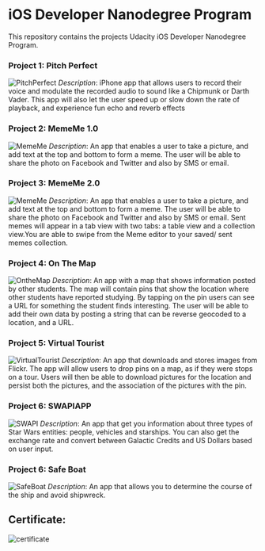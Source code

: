 # iOS Developer Nanodegree Program

This repository contains the projects Udacity iOS Developer Nanodegree Program.

### Project 1: Pitch Perfect
![PitchPerfect](https://user-images.githubusercontent.com/8853297/74907285-1b9a1680-53c4-11ea-88f2-f9cab7b115a8.png)
*Description*: iPhone app that allows users to record their voice and modulate the recorded audio to sound like a Chipmunk or Darth Vader. This app will also let the user speed up or slow down the rate of playback, and experience fun echo and reverb effects

### Project 2: MemeMe 1.0
![MemeMe](https://user-images.githubusercontent.com/8853297/74907284-1b018000-53c4-11ea-81d1-cb5a5c6d82f3.png)
*Description*: An app that enables a user to take a picture, and add text at the top and bottom to form a meme. The user will be able to share the photo on Facebook and Twitter and also by SMS or email.

### Project 3: MemeMe 2.0
![MemeMe](https://user-images.githubusercontent.com/8853297/74907284-1b018000-53c4-11ea-81d1-cb5a5c6d82f3.png)
*Description*: An app that enables a user to take a picture, and add text at the top and bottom to form a meme. The user will be able to share the photo on Facebook and Twitter and also by SMS or email. Sent memes will appear in a tab view with two tabs: a table view and a collection view.You are able to swipe from the Meme editor to your saved/ sent memes collection.

### Project 4: On The Map
![OntheMap](https://user-images.githubusercontent.com/8853297/74907283-1b018000-53c4-11ea-891c-90d0c1b0ee0f.png)
*Description*: An app with a map that shows information posted by other students. The map will contain pins that show the location where other students have reported studying. By tapping on the pin users can see a URL for something the student finds interesting. The user will be able to add their own data by posting a string that can be reverse geocoded to a location, and a URL.

### Project 5: Virtual Tourist
![VirtualTourist](https://user-images.githubusercontent.com/8853297/74907282-1a68e980-53c4-11ea-9b6c-a32a4799e514.png)
*Description*: An app that downloads and stores images from Flickr. The app will allow users to drop pins on a map, as if they were stops on a tour. Users will then be able to download pictures for the location and persist both the pictures, and the association of the pictures with the pin.

### Project 6: SWAPIAPP
![SWAPI](https://user-images.githubusercontent.com/8853297/74907281-1a68e980-53c4-11ea-8c2b-b2f7d3b30958.png)
*Description*: An app that get you information about three types of Star Wars entities: people, vehicles and starships. You can also get the exchange rate and convert between Galactic Credits and US Dollars based on user input.

### Project 6: Safe Boat
![SafeBoat](https://user-images.githubusercontent.com/8853297/74907279-1937bc80-53c4-11ea-8b74-0eef853dad92.png)
*Description*: An app that allows you to determine the course of the ship and avoid shipwreck.


## Certificate:
![certificate](https://user-images.githubusercontent.com/8853297/74907354-4ab08800-53c4-11ea-9367-ed763921ca3a.png)
